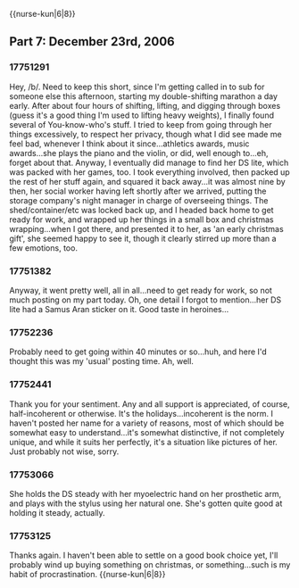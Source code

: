 {{nurse-kun|6|8}}

## Part 7: December 23rd, 2006 ##


### 17751291 ###

Hey, /b/. Need to keep this short, since I'm getting called in to sub for someone else this afternoon, starting my double-shifting marathon a day early.
After about four hours of shifting, lifting, and digging through boxes (guess it's a good thing I'm used to lifting heavy weights), I finally found several of You-know-who's stuff. I tried to keep from going through her things excessively, to respect her privacy, though what I did see made me feel bad, whenever I think about it since...athletics awards, music awards...she plays the piano and the violin, or did, well enough to...eh, forget about that.
Anyway, I eventually did manage to find her DS lite, which was packed with her games, too. I took everything involved, then packed up the rest of her stuff again, and squared it back away...it was almost nine by then, her social worker having left shortly after we arrived, putting the storage company's night manager in charge of overseeing things. The shed/container/etc was locked back up, and I headed back home to get ready for work, and wrapped up her things in a small box and christmas wrapping...when I got there, and presented it to her, as 'an early christmas gift', she seemed happy to see it, though it clearly stirred up more than a few emotions, too.

### 17751382 ###

Anyway, it went pretty well, all in all...need to get ready for work, so not much posting on my part today.
Oh, one detail I forgot to mention...her DS lite had a Samus Aran sticker on it. Good taste in heroines...

### 17752236 ###

Probably need to get going within 40 minutes or so...huh, and here I'd thought this was my 'usual' posting time. Ah, well.

### 17752441 ###

Thank you for your sentiment. Any and all support is appreciated, of course, half-incoherent or otherwise. It's the holidays...incoherent is the norm.
I haven't posted her name for a variety of reasons, most of which should be somewhat easy to understand...it's somewhat distinctive, if not completely unique, and while it suits her perfectly, it's a situation like pictures of her. Just probably not wise, sorry.

### 17753066 ###

She holds the DS steady with her myoelectric hand on her prosthetic arm, and plays with the stylus using her natural one. She's gotten quite good at holding it steady, actually.

### 17753125 ###

Thanks again. I haven't been able to settle on a good book choice yet, I'll probably wind up buying something on christmas, or something...such is my habit of procrastination.
{{nurse-kun|6|8}}

